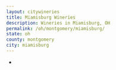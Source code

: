 ```yaml
---
layout: citywineries
title: Miamisburg Wineries
description: Wineries in Miamisburg, OH
permalink: /oh/montgomery/miamisburg/
state: oh
county: montgomery
city: miamisburg
---
```

-
